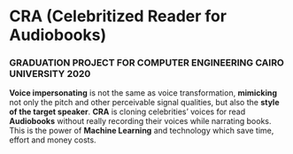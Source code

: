 # CRA (Celebritized Reader for Audiobooks)
### GRADUATION PROJECT FOR COMPUTER ENGINEERING CAIRO UNIVERSITY 2020


**Voice impersonating** is not the same as voice transformation, **mimicking** not only the pitch and other perceivable signal qualities,
but also the **style of the target speaker**.
**CRA** is cloning celebrities’ voices for read **Audiobooks** without really recording their voices while narrating books.
This is the power of **Machine Learning** and technology which save time, effort and money costs.
